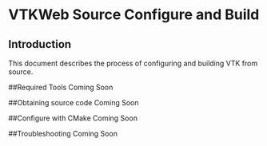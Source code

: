 # VTKWeb Source Configure and Build


## Introduction

This document describes the process of configuring and building VTK from source.


##Required Tools
Coming Soon

##Obtaining source code
Coming Soon

##Configure with CMake
Coming Soon

##Troubleshooting
Coming Soon

